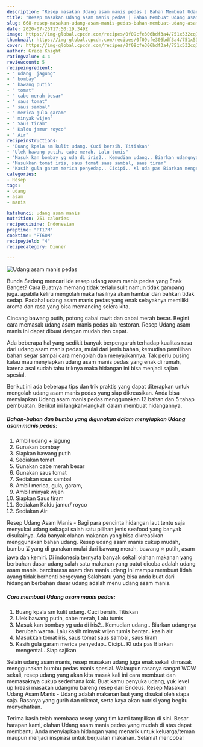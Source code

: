 ```yaml
---
description: "Resep masakan Udang asam manis pedas | Bahan Membuat Udang asam manis pedas Yang Menggugah Selera"
title: "Resep masakan Udang asam manis pedas | Bahan Membuat Udang asam manis pedas Yang Menggugah Selera"
slug: 668-resep-masakan-udang-asam-manis-pedas-bahan-membuat-udang-asam-manis-pedas-yang-menggugah-selera
date: 2020-07-25T17:50:19.349Z
image: https://img-global.cpcdn.com/recipes/0f09cfe306bdf3a4/751x532cq70/udang-asam-manis-pedas-foto-resep-utama.jpg
thumbnail: https://img-global.cpcdn.com/recipes/0f09cfe306bdf3a4/751x532cq70/udang-asam-manis-pedas-foto-resep-utama.jpg
cover: https://img-global.cpcdn.com/recipes/0f09cfe306bdf3a4/751x532cq70/udang-asam-manis-pedas-foto-resep-utama.jpg
author: Grace Knight
ratingvalue: 4.4
reviewcount: 5
recipeingredient:
- " udang  jagung"
- " bombay"
- " bawang putih"
- " tomat"
- " cabe merah besar"
- " saus tomat"
- " saus sambal"
- " merica gula garam"
- " minyak wijen"
- " Saus tiram"
- " Kaldu jamur royco"
- " Air"
recipeinstructions:
- "Buang kpala sm kulit udang. Cuci bersih. Titiskan"
- "Ulek bawang putih, cabe merah, Lalu tumis"
- "Masuk kan bombay yg uda di iris2.. Kemudian udang.. Biarkan udangnya berubah warna. Lalu kasih minyak wijen tumis bentar.. kasih air"
- "Masukkan tomat iris, saus tomat saus sambal, saus tiram"
- "Kasih gula garam merica penyedap.. Cicipi.. Kl uda pas Biarkan mengental.. Siap sajikan"
categories:
- Resep
tags:
- udang
- asam
- manis

katakunci: udang asam manis 
nutrition: 251 calories
recipecuisine: Indonesian
preptime: "PT17M"
cooktime: "PT60M"
recipeyield: "4"
recipecategory: Dinner

---
```



![Udang asam manis pedas](https://img-global.cpcdn.com/recipes/0f09cfe306bdf3a4/751x532cq70/udang-asam-manis-pedas-foto-resep-utama.jpg)

Bunda Sedang mencari ide resep udang asam manis pedas yang Enak Banget? Cara Buatnya memang tidak terlalu sulit namun tidak gampang juga. apabila keliru mengolah maka hasilnya akan hambar dan bahkan tidak sedap. Padahal udang asam manis pedas yang enak selayaknya memiliki aroma dan rasa yang bisa memancing selera kita.

Cincang bawang putih, potong cabai rawit dan cabai merah besar. Begini cara memasak udang asam manis pedas ala restoran. Resep Udang asam manis ini dapat dibuat dengan mudah dan cepat.

Ada beberapa hal yang sedikit banyak berpengaruh terhadap kualitas rasa dari udang asam manis pedas, mulai dari jenis bahan, kemudian pemilihan bahan segar sampai cara mengolah dan menyajikannya. Tak perlu pusing kalau mau menyiapkan udang asam manis pedas yang enak di rumah, karena asal sudah tahu triknya maka hidangan ini bisa menjadi sajian spesial.


Berikut ini ada beberapa tips dan trik praktis yang dapat diterapkan untuk mengolah udang asam manis pedas yang siap dikreasikan. Anda bisa menyiapkan Udang asam manis pedas menggunakan 12 bahan dan 5 tahap pembuatan. Berikut ini langkah-langkah dalam membuat hidangannya.

<!--inarticleads1-->

##### Bahan-bahan dan bumbu yang digunakan dalam menyiapkan Udang asam manis pedas:

1. Ambil  udang + jagung
1. Gunakan  bombay
1. Siapkan  bawang putih
1. Sediakan  tomat
1. Gunakan  cabe merah besar
1. Gunakan  saus tomat
1. Sediakan  saus sambal
1. Ambil  merica, gula, garam,
1. Ambil  minyak wijen
1. Siapkan  Saus tiram
1. Sediakan  Kaldu jamur/ royco
1. Sediakan  Air


Resep Udang Asam Manis - Bagi para pencinta hidangan laut tentu saja menyukai udang sebagai salah satu pilihan jenis seafood yang banyak disukainya. Ada banyak olahan makanan yang bisa dikreasikan menggunakan bahan udang. Resep udang asam manis cukup mudah, bumbu ⏳ yang di gunakan mulai dari bawang merah, bawang ⭐ putih, asam jawa dan kemiri. Di indonesia ternyata banyak sekali olahan makanan yang berbahan dasar udang salah satu makanan yang patut dicoba adalah udang asam manis. bercitarasa asam dan manis udang ini mampu membuat lidah ayang tidak berhenti bergoyang Salahsatu yang bisa anda buat dari hidangan berbahan dasar udang adalah menu udang asam manis. 

<!--inarticleads2-->

##### Cara membuat Udang asam manis pedas:

1. Buang kpala sm kulit udang. Cuci bersih. Titiskan
1. Ulek bawang putih, cabe merah, Lalu tumis
1. Masuk kan bombay yg uda di iris2.. Kemudian udang.. Biarkan udangnya berubah warna. Lalu kasih minyak wijen tumis bentar.. kasih air
1. Masukkan tomat iris, saus tomat saus sambal, saus tiram
1. Kasih gula garam merica penyedap.. Cicipi.. Kl uda pas Biarkan mengental.. Siap sajikan


Selain udang asam manis, resep masakan udang juga enak sekali dimasak menggunakan bumbu pedas manis spesial. Walaupun rasanya sangat WOW sekali, resep udang yang akan kita masak kali ini cara membuat dan memasaknya cukup sederhana kok. Buat kamu penyuka udang, yuk level up kreasi masakan udangmu bareng resep dari Endeus. Resep Masakan Udang Asam Manis - Udang adalah makanan laut yang disukai oleh siapa saja. Rasanya yang gurih dan nikmat, serta kaya akan nutrisi yang begitu menyehatkan. 

Terima kasih telah membaca resep yang tim kami tampilkan di sini. Besar harapan kami, olahan Udang asam manis pedas yang mudah di atas dapat membantu Anda menyiapkan hidangan yang menarik untuk keluarga/teman maupun menjadi inspirasi untuk berjualan makanan. Selamat mencoba!
